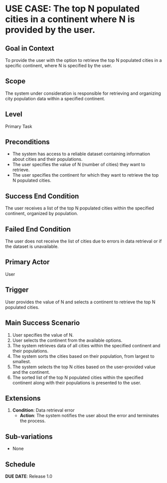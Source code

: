 # USE CASE: The top N populated cities in a continent where N is provided by the user.

## Goal in Context

To provide the user with the option to retrieve the top N populated cities in a specific continent, where N is specified by the user.

## Scope

The system under consideration is responsible for retrieving and organizing city population data within a specified continent.

## Level

Primary Task

## Preconditions

- The system has access to a reliable dataset containing information about cities and their populations.
- The user specifies the value of N (number of cities) they want to retrieve.
- The user specifies the continent for which they want to retrieve the top N populated cities.

## Success End Condition

The user receives a list of the top N populated cities within the specified continent, organized by population.

## Failed End Condition

The user does not receive the list of cities due to errors in data retrieval or if the dataset is unavailable.

## Primary Actor

User

## Trigger

User provides the value of N and selects a continent to retrieve the top N populated cities.

## Main Success Scenario

1. User specifies the value of N.
2. User selects the continent from the available options.
3. The system retrieves data of all cities within the specified continent and their populations.
4. The system sorts the cities based on their population, from largest to smallest.
5. The system selects the top N cities based on the user-provided value and the continent.
6. The sorted list of the top N populated cities within the specified continent along with their populations is presented to the user.

## Extensions

1. **Condition**: Data retrieval error
   - **Action**: The system notifies the user about the error and terminates the process.

## Sub-variations

- None

## Schedule

**DUE DATE**: Release 1.0
